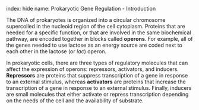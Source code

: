 index: hide
name: Prokaryotic Gene Regulation - Introduction

The DNA of prokaryotes is organized into a circular chromosome supercoiled in the nucleoid region of the cell cytoplasm. Proteins that are needed for a specific function, or that are involved in the same biochemical pathway, are encoded together in blocks called  **operons**. For example, all of the genes needed to use lactose as an energy source are coded next to each other in the lactose (or  *lac*) operon.

In prokaryotic cells, there are three types of regulatory molecules that can affect the expression of operons: repressors, activators, and inducers.  **Repressors** are proteins that suppress transcription of a gene in response to an external stimulus, whereas  **activators** are proteins that increase the transcription of a gene in response to an external stimulus. Finally, inducers are small molecules that either activate or repress transcription depending on the needs of the cell and the availability of substrate.
